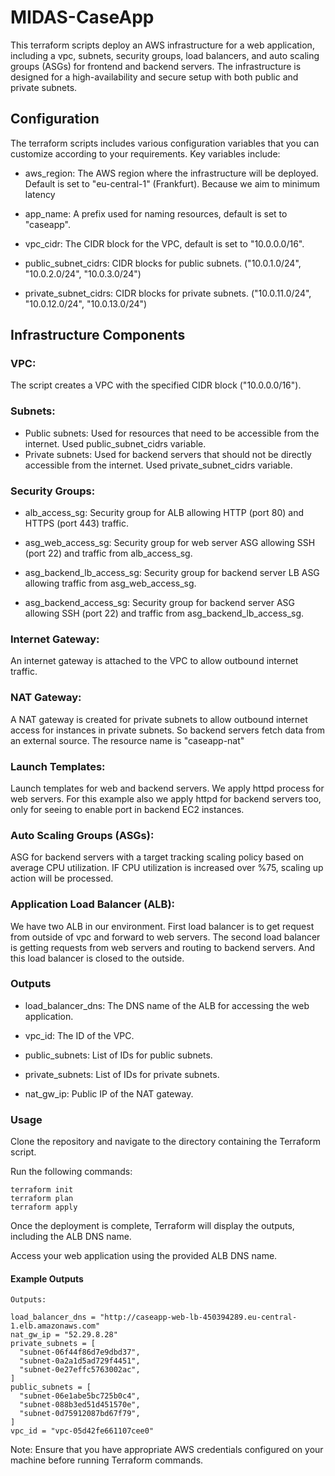 # MIDAS-CaseApp

This terraform scripts deploy an AWS infrastructure for a web application, including a vpc, subnets, security groups, load balancers, and auto scaling groups (ASGs) for frontend and backend servers. The infrastructure is designed for a high-availability and secure setup with both public and private subnets.

## Configuration
The terraform scripts includes various configuration variables that you can customize according to your requirements. Key variables include:

- aws_region: The AWS region where the infrastructure will be deployed. Default is set to "eu-central-1" (Frankfurt). Because we aim to minimum latency

- app_name: A prefix used for naming resources, default is set to "caseapp".

- vpc_cidr: The CIDR block for the VPC, default is set to "10.0.0.0/16".

- public_subnet_cidrs: CIDR blocks for public subnets. ("10.0.1.0/24", "10.0.2.0/24", "10.0.3.0/24")

- private_subnet_cidrs: CIDR blocks for private subnets. ("10.0.11.0/24", "10.0.12.0/24", "10.0.13.0/24")

## Infrastructure Components

### VPC:

The script creates a VPC with the specified CIDR block ("10.0.0.0/16").

### Subnets:

- Public subnets: Used for resources that need to be accessible from the internet. Used public_subnet_cidrs variable.
- Private subnets: Used for backend servers that should not be directly accessible from the internet. Used private_subnet_cidrs variable.

### Security Groups:

- alb_access_sg: Security group for ALB allowing HTTP (port 80) and HTTPS (port 443) traffic.

- asg_web_access_sg: Security group for web server ASG allowing SSH (port 22) and traffic from alb_access_sg.

- asg_backend_lb_access_sg: Security group for backend server LB ASG allowing traffic from asg_web_access_sg.

- asg_backend_access_sg: Security group for backend server ASG allowing SSH (port 22) and traffic from asg_backend_lb_access_sg.

### Internet Gateway:

An internet gateway is attached to the VPC to allow outbound internet traffic.

### NAT Gateway:

A NAT gateway is created for private subnets to allow outbound internet access for instances in private subnets. So backend servers fetch data from an external source. The resource name is "caseapp-nat"

### Launch Templates:

Launch templates for web and backend servers. We apply httpd process for web servers. For this example also we apply httpd for backend servers too, only for seeing to enable port in backend EC2 instances.

### Auto Scaling Groups (ASGs):

ASG for backend servers with a target tracking scaling policy based on average CPU utilization. IF CPU utilization is increased over %75, scaling up action will be processed.

### Application Load Balancer (ALB):

We have two ALB in our environment. First load balancer is to get request from outside of vpc and forward to web servers. 
The second load balancer is getting requests from web servers and routing to backend servers. And this load balancer is closed to the outside.

### Outputs
- load_balancer_dns: The DNS name of the ALB for accessing the web application.

- vpc_id: The ID of the VPC.

- public_subnets: List of IDs for public subnets.

- private_subnets: List of IDs for private subnets.

- nat_gw_ip: Public IP of the NAT gateway.

### Usage
Clone the repository and navigate to the directory containing the Terraform script.

Run the following commands:

```
terraform init
terraform plan
terraform apply
```

Once the deployment is complete, Terraform will display the outputs, including the ALB DNS name.

Access your web application using the provided ALB DNS name.

#### Example Outputs
```
Outputs:

load_balancer_dns = "http://caseapp-web-lb-450394289.eu-central-1.elb.amazonaws.com"
nat_gw_ip = "52.29.8.28"
private_subnets = [
  "subnet-06f44f86d7e9dbd37",
  "subnet-0a2a1d5ad729f4451",
  "subnet-0e27effc5763002ac",
]
public_subnets = [
  "subnet-06e1abe5bc725b0c4",
  "subnet-088b3ed51d451570e",
  "subnet-0d75912087bd67f79",
]
vpc_id = "vpc-05d42fe661107cee0"
```

Note: Ensure that you have appropriate AWS credentials configured on your machine before running Terraform commands.
